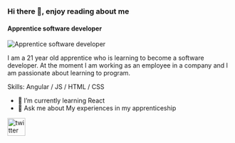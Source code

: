 ### Hi there 👋,  enjoy reading about me
#### Apprentice software developer 
![Apprentice software developer ](https://i.pinimg.com/originals/46/2f/56/462f56d9c11e41741daae2c35c70f069.jpg)

I am a 21 year old apprentice who is learning to become a software developer. At the moment I am working as an employee in a company and I am passionate about learning to program. 

Skills: Angular / JS / HTML / CSS

- 🌱 I’m currently learning React 
- 💬 Ask me about My experiences in my apprenticeship 


[<img src='https://cdn.jsdelivr.net/npm/simple-icons@3.0.1/icons/twitter.svg' alt='twitter' height='40'>](https://x.com/starAlonell)  

